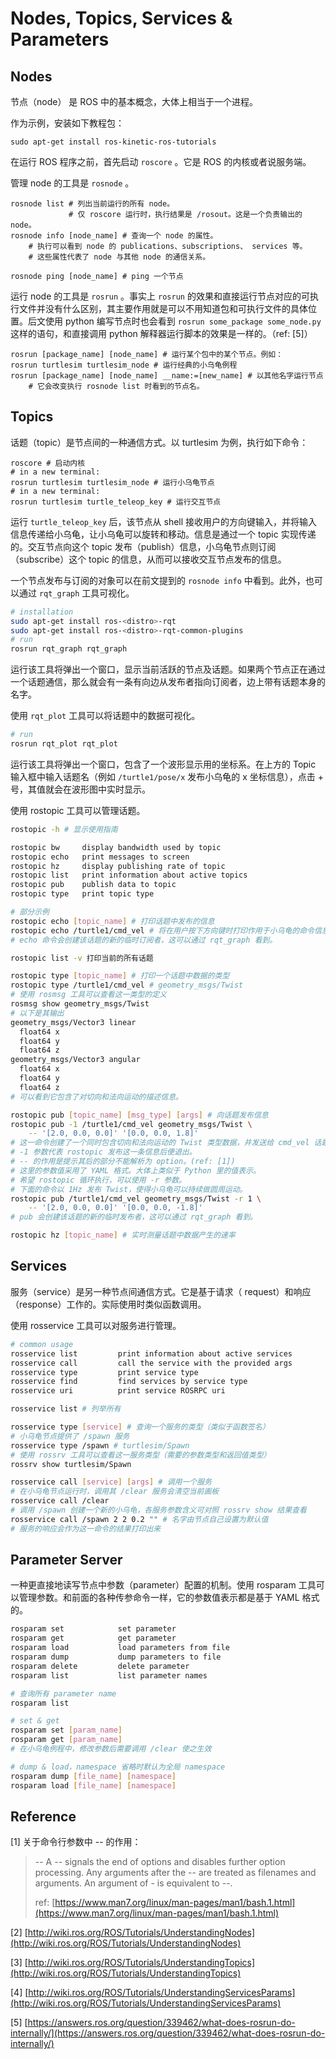# Nodes, Topics, Services & Parameters

## Nodes

节点（node） 是 ROS 中的基本概念，大体上相当于一个进程。

作为示例，安装如下教程包：

```text
sudo apt-get install ros-kinetic-ros-tutorials
```

在运行 ROS 程序之前，首先启动 `roscore` 。它是 ROS 的内核或者说服务端。

管理 node 的工具是 `rosnode` 。

```text
rosnode list # 列出当前运行的所有 node。
             # 仅 roscore 运行时，执行结果是 /rosout。这是一个负责输出的 node。
rosnode info [node_name] # 查询一个 node 的属性。
    # 执行可以看到 node 的 publications、subscriptions、 services 等。
    # 这些属性代表了 node 与其他 node 的通信关系。
    
rosnode ping [node_name] # ping 一个节点
```

运行 node 的工具是 `rosrun` 。事实上 `rosrun` 的效果和直接运行节点对应的可执行文件并没有什么区别，其主要作用就是可以不用知道包和可执行文件的具体位置。后文使用 python 编写节点时也会看到 `rosrun some_package some_node.py` 这样的语句，和直接调用 python 解释器运行脚本的效果是一样的。（ref: \[5\]）

```text
rosrun [package_name] [node_name] # 运行某个包中的某个节点。例如：
rosrun turtlesim turtlesim_node # 运行经典的小乌龟例程
rosrun [package_name] [node_name] __name:=[new_name] # 以其他名字运行节点
    # 它会改变执行 rosnode list 时看到的节点名。
```

## Topics

话题（topic）是节点间的一种通信方式。以 turtlesim 为例，执行如下命令：

```text
roscore # 启动内核
# in a new terminal:
rosrun turtlesim turtlesim_node # 运行小乌龟节点
# in a new terminal:
rosrun turtlesim turtle_teleop_key # 运行交互节点
```

运行 `turtle_teleop_key` 后，该节点从 shell 接收用户的方向键输入，并将输入信息传递给小乌龟，让小乌龟可以旋转和移动。信息是通过一个 topic 实现传递的。交互节点向这个 topic 发布（publish）信息，小乌龟节点则订阅（subscribe）这个 topic 的信息，从而可以接收交互节点发布的信息。

一个节点发布与订阅的对象可以在前文提到的 `rosnode info` 中看到。此外，也可以通过 `rqt_graph` 工具可视化。

```bash
# installation
sudo apt-get install ros-<distro>-rqt
sudo apt-get install ros-<distro>-rqt-common-plugins
# run
rosrun rqt_graph rqt_graph
```

运行该工具将弹出一个窗口，显示当前活跃的节点及话题。如果两个节点正在通过一个话题通信，那么就会有一条有向边从发布者指向订阅者，边上带有话题本身的名字。

使用 `rqt_plot` 工具可以将话题中的数据可视化。

```bash
# run
rosrun rqt_plot rqt_plot
```

运行该工具将弹出一个窗口，包含了一个波形显示用的坐标系。在上方的 Topic 输入框中输入话题名（例如 `/turtle1/pose/x` 发布小乌龟的 x 坐标信息），点击 + 号，其值就会在波形图中实时显示。

使用 rostopic 工具可以管理话题。

```bash
rostopic -h # 显示使用指南

rostopic bw     display bandwidth used by topic
rostopic echo   print messages to screen
rostopic hz     display publishing rate of topic    
rostopic list   print information about active topics
rostopic pub    publish data to topic
rostopic type   print topic type

# 部分示例
rostopic echo [topic_name] # 打印话题中发布的信息
rostopic echo /turtle1/cmd_vel # 将在用户按下方向键时打印作用于小乌龟的命令信息
# echo 命令会创建该话题的新的临时订阅者，这可以通过 rqt_graph 看到。

rostopic list -v 打印当前的所有话题

rostopic type [topic_name] # 打印一个话题中数据的类型
rostopic type /turtle1/cmd_vel # geometry_msgs/Twist
# 使用 rosmsg 工具可以查看这一类型的定义
rosmsg show geometry_msgs/Twist
# 以下是其输出
geometry_msgs/Vector3 linear
  float64 x
  float64 y
  float64 z
geometry_msgs/Vector3 angular
  float64 x
  float64 y
  float64 z
# 可以看到它包含了对切向和法向运动的描述信息。

rostopic pub [topic_name] [msg_type] [args] # 向话题发布信息
rostopic pub -1 /turtle1/cmd_vel geometry_msgs/Twist \
    -- '[2.0, 0.0, 0.0]' '[0.0, 0.0, 1.8]'
# 这一命令创建了一个同时包含切向和法向运动的 Twist 类型数据，并发送给 cmd_vel 话题。
# -1 参数代表 rostopic 发布这一条信息后便退出。
# -- 的作用是提示其后的部分不能解析为 option。(ref: [1])
# 这里的参数值采用了 YAML 格式。大体上类似于 Python 里的值表示。
# 希望 rostopic 循环执行，可以使用 -r 参数。
# 下面的命令以 1Hz 发布 Twist，使得小乌龟可以持续做圆周运动。
rostopic pub /turtle1/cmd_vel geometry_msgs/Twist -r 1 \
    -- '[2.0, 0.0, 0.0]' '[0.0, 0.0, -1.8]'
# pub 会创建该话题的新的临时发布者，这可以通过 rqt_graph 看到。

rostopic hz [topic_name] # 实时测量话题中数据产生的速率
```

## Services

服务（service）是另一种节点间通信方式。它是基于请求（ request）和响应（response）工作的。实际使用时类似函数调用。

使用 rosservice 工具可以对服务进行管理。

```bash
# common usage
rosservice list         print information about active services
rosservice call         call the service with the provided args
rosservice type         print service type
rosservice find         find services by service type
rosservice uri          print service ROSRPC uri

rosservice list # 列举所有

rosservice type [service] # 查询一个服务的类型（类似于函数签名）
# 小乌龟节点提供了 /spawn 服务
rosservice type /spawn # turtlesim/Spawn
# 使用 rossrv 工具可以查看这一服务类型（需要的参数类型和返回值类型）
rossrv show turtlesim/Spawn

rosservice call [service] [args] # 调用一个服务
# 在小乌龟节点运行时，调用其 /clear 服务会清空当前画板
rosservice call /clear 
# 调用 /spawn 创建一个新的小乌龟，各服务参数含义可对照 rossrv show 结果查看
rosservice call /spawn 2 2 0.2 "" # 名字由节点自己设置为默认值
# 服务的响应会作为这一命令的结果打印出来

```

## Parameter Server

一种更直接地读写节点中参数（parameter）配置的机制。使用 rosparam 工具可以管理参数。和前面的各种传参命令一样，它的参数值表示都是基于 YAML 格式的。

```bash
rosparam set            set parameter
rosparam get            get parameter
rosparam load           load parameters from file
rosparam dump           dump parameters to file
rosparam delete         delete parameter
rosparam list           list parameter names

# 查询所有 parameter name
rosparam list

# set & get
rosparam set [param_name]
rosparam get [param_name]
# 在小乌龟例程中，修改参数后需要调用 /clear 使之生效

# dump & load，namespace 省略时默认为全局 namespace
rosparam dump [file_name] [namespace]
rosparam load [file_name] [namespace]
```

## Reference

\[1\] 关于命令行参数中 -- 的作用：

> -- A -- signals the end of options and disables further option processing. Any arguments after the -- are treated as filenames and arguments. An argument of - is equivalent to --.
>
> ref: [https://www.man7.org/linux/man-pages/man1/bash.1.html](https://www.man7.org/linux/man-pages/man1/bash.1.html)

\[2\] [http://wiki.ros.org/ROS/Tutorials/UnderstandingNodes](http://wiki.ros.org/ROS/Tutorials/UnderstandingNodes)

\[3\] [http://wiki.ros.org/ROS/Tutorials/UnderstandingTopics](http://wiki.ros.org/ROS/Tutorials/UnderstandingTopics)

\[4\] [http://wiki.ros.org/ROS/Tutorials/UnderstandingServicesParams](http://wiki.ros.org/ROS/Tutorials/UnderstandingServicesParams)

\[5\] [https://answers.ros.org/question/339462/what-does-rosrun-do-internally/](https://answers.ros.org/question/339462/what-does-rosrun-do-internally/)

